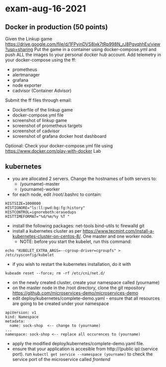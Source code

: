 # exam-aug-16-2021

## Docker in production (50 points)

Given the Linkup game https://drive.google.com/file/d/1FPyinDVS8lxk7tRp998N_rJ8PgvqhhEv/view?usp=sharing
Put the game in a container using docker-compose.yml and push ALL the images to your personal docker hub account.
Add telemetry in your docker-compose using the ff:

* prometheus
* alertmanager
* grafana
* node exporter
* cadvisor (Container Advisor)

Submit the ff files through email:

* Dockerfile of the linkup game
* docker-compose.yml file
* screenshot of linkup game
* screenshot of prometheus targets
* screenshot of cadvisor
* screenshot of grafana docker host dashboard

Optional:
Check your docker-compose.yml file using https://www.docker.com/play-with-docker Lab

## kubernetes

* you are allocated 2 servers. Change the hostnames of both servers to:
  * (yourname)-master
  * (yourname)-worker
* for each node, edit /root/.bashrc to contain:


```
HISTSIZE=1000000
HISTIGNORE="ls:ll:pwd:bg:fg:history"
HISTCONTROL=ignoreboth:erasedups
HISTTIMEFORMAT="%d/%m/%y %T "
```

* install the following packages: net-tools bind-utils tc firewalld git
* install a kubernetes cluster as per https://www.tecmint.com/install-a-kubernetes-cluster-on-centos-8/. One master and one worker node.
  * NOTE: before you start the kubelet, run this command:

```
echo "KUBELET_EXTRA_ARGS=--cgroup-driver=cgroupfs" > /etc/sysconfig/kubelet
```

* if you wish to restart the kubernetes installation, do it with

```
kubeadm reset --force; rm -rf /etc/cni/net.d/
```

* on the newly created cluster, create your namespace called (yourname)
* on the master node in the /root directory, clone the git repository https://github.com/microservices-demo/microservices-demo
* edit deploy/kubernetes/complete-demo.yaml - ensure that all resources are going to be created under your namespace

```
apiVersion: v1
kind: Namespace
metadata:
  name: sock-shop  <-- change to (yourname)
...
namespace: sock-shop <-- replace all occurences to (yourname)
```
* apply the modified deploy/kubernetes/complete-demo.yaml file.
* ensure that your application is accesible from http://(public ip):(service port). run `kubectl get service --namespace (yourname)` to check the service port of the microservice called *frontend*
